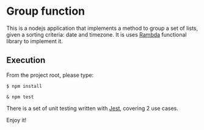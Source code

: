# Group function

This is a nodejs application that implements a method to group
a set of lists, given a sorting criteria: date and timezone.
It is uses [Rambda](https://ramdajs.com/) functional library to implement it.

## Execution

From the project root, please type:

`$ npm install`

`& npm test`

There is a set of unit testing written with [Jest](https://jestjs.io/),
 covering 2 use cases.

Enjoy it!